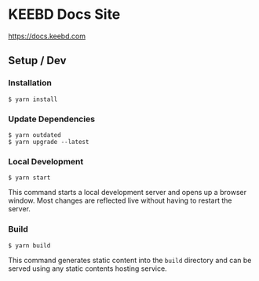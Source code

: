 # KEEBD Docs Site
https://docs.keebd.com

## Setup / Dev

### Installation

```
$ yarn install
```

### Update Dependencies
```
$ yarn outdated
$ yarn upgrade --latest
```

### Local Development

```
$ yarn start
```

This command starts a local development server and opens up a browser window. Most changes are reflected live without having to restart the server.

### Build

```
$ yarn build
```

This command generates static content into the `build` directory and can be served using any static contents hosting service.